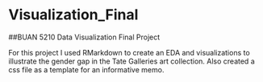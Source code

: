 # Visualization_Final
##BUAN 5210 Data Visualization Final Project

For this project I used RMarkdown to create an EDA and visualizations to illustrate the gender gap in the 
Tate Galleries art collection. Also created a css file as a template for an informative memo.
